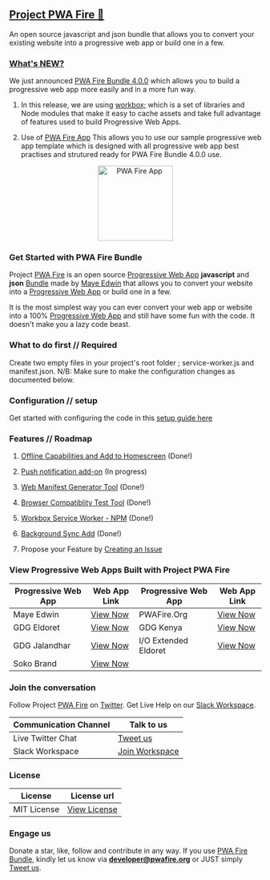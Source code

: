 ## [Project PWA Fire 🐰](https://pwafire.org)
An open source javascript and json bundle that allows you to convert your existing website into a progressive web app or build one in a few.

### [What's NEW?]()
We just announced [PWA Fire Bundle 4.0.0](https://github.com/mayeedwin/pwafire/) which allows you to build a progressive web app more easily and in a more fun way. 
1. In this release, we are using [workbox;](https://developers.google.com/web/tools/workbox/) which is a set of libraries and Node modules that make it easy to cache assets and take full advantage of features used to build Progressive Web Apps. 

2. Use of [PWA Fire App](https://pwafire.org/developer/app) This allows you to use our sample progressive web app template which is designed with all progressive web app best practises and strutured ready for PWA Fire Bundle 4.0.0 use.


<p align="center">
  <img src="https://github.com/mayeedwin/pwafireapp/blob/master/app/src/images/pwafireapp-frog-icon.gif" alt="PWA Fire App" height="150"/>
</p>
	
### Get Started with PWA Fire Bundle
Project [PWA Fire](https://twitter.com/pwafire) is an open source [Progressive Web App](https://www.linkedin.com/pulse/what-progressive-web-app-get-started-now-canaan-maye-edwin/) **javascript** and **json** [Bundle](https://github.com/mayeedwin/pwafire/tree/master/pwafire-bundle/default) made by [Maye Edwin](https://twitter.com/MayeEdwin1) that allows you to convert your website into a [Progressive Web App](https://www.linkedin.com/pulse/what-progressive-web-app-get-started-now-canaan-maye-edwin/) or build one in a few. 

It is the most simplest way you can ever convert your web app or website into a 100% [Progressive Web App](https://www.linkedin.com/pulse/what-progressive-web-app-get-started-now-canaan-maye-edwin/) and still have some fun with the code. It doesn't make you a lazy code beast.

### What to do first // Required
Create two empty files in your project's root folder ; service-worker.js and manifest.json. N/B: Make sure to make the configuration changes as documented below.

### Configuration // setup
Get started with configuring the code in this [setup guide here](https://github.com/mayeedwin/pwafire/tree/master/docs)
### Features // Roadmap

1. [Offline Capabilities and Add to Homescreen](https://github.com/mayeedwin/pwafire/projects/1) (Done!) 

2. [Push notification add-on](https://github.com/mayeedwin/pwafire/projects/1) (In progress)

3. [Web Manifest Generator Tool](https://pwafire.org/developer/tools/get-manifest/) (Done!) 

4. [Browser Compatiblity Test Tool](https://pwafire.org/developer/tools/browser-test/) (Done!) 

4. [Workbox Service Worker - NPM](https://github.com/mayeedwin/workbox-service-worker/) (Done!) 

5. [Background Sync Add](https://github.com/mayeedwin/pwafire/tree/master/pwafire-bundle/background-sync) (Done!) 

6. Propose your Feature by [Creating an Issue](https://github.com/mayeedwin/pwafire/issues/new)

### View Progressive Web Apps Built with Project PWA Fire

| Progressive Web App | Web App Link | Progressive Web App | Web App Link |
| --- | --- | --- | --- |
| Maye Edwin | [View Now](https://maye.gdgmoi.com) | PWAFire.Org | [View Now](https://pwafire.org) | 
| GDG Eldoret | [View Now](https://gdgmoi.com) | GDG Kenya | [View Now](https://gdgkenya.org) |
| GDG Jalandhar | [View Now](https://gdgjalandhar.com) | I/O Extended Eldoret | [View Now](https://io.gdgmoi.com) |
| Soko Brand | [View Now](https://www.sokobrand.co.ke/) |||


### Join the conversation 
Follow Project [PWA Fire](https://twitter.com/pwafire) on [Twitter](https://twitter.com/pwafire). Get Live Help on our [Slack Workspace](https://join.slack.com/t/pwafire/shared_invite/enQtMjk1MjUzNDY5NDkyLWQzYTFhOTNjMTU2NzBjMTBhMjZkNDJkOTY0YzgxYWViNTI4YzgyZDUxNGIyYzlkM2RiZjc2NTAwMzRhMmZkZmI). 

| Communication Channel | Talk to us |
| --- | --- |
| Live Twitter Chat | [Tweet us](https://twitter.com/pwafire) |
| Slack Workspace | [Join Workspace](http://bit.ly/2oPNK7S) |

### License
| License |License url |
| --- | --- |
| MIT License | [View License](https://github.com/mayeedwin/pwafire/blob/master/.github/LICENSE) |

### Engage us 
Donate a star, like, follow and contribute in any way. If you use [PWA Fire Bundle](https://pwafire.org/developer/codelabs/pwafire), kindly let us know via **developer@pwafire.org** or JUST simply [Tweet us](https://twitter.com/pwafire).

